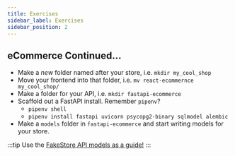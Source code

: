 ```yaml
---
title: Exercises
sidebar_label: Exercises
sidebar_position: 2
---
```


<!-- markdownlint-disable no-inline-html no-trailing-punctuation -->

## eCommerce Continued...

- Make a _new_ folder named after your store, i.e. `mkdir my_cool_shop`
- Move your frontend into that folder, i.e. `mv react-ecommernce my_cool_shop/`
- Make a folder for your API, i.e. `mkdir fastapi-ecommerce`
- Scaffold out a FastAPI install. Remember `pipenv`?
  - `pipenv shell`
  - `pipenv install fastapi uvicorn psycopg2-binary sqlmodel alembic`
- Make a `models` folder in `fastapi-ecommerce` and start writing models for your store.

:::tip
Use the [FakeStore API models as a guide!](https://github.com/keikaavousi/fake-store-api/blob/master/model/product.js)
:::
